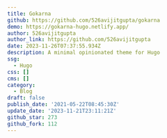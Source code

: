 ```yaml
---
title: Gokarna
github: https://github.com/526avijitgupta/gokarna
demo: https://gokarna-hugo.netlify.app/
author: 526avijitgupta
author_link: https://github.com/526avijitgupta
date: 2023-11-26T07:37:55.934Z
description: A minimal opinionated theme for Hugo
ssg:
  - Hugo
css: []
cms: []
category:
  - Blog
draft: false
publish_date: '2021-05-22T08:45:30Z'
update_date: '2023-11-21T23:11:21Z'
github_star: 273
github_fork: 112
---
```

